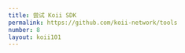 ```yaml
---
title: 尝试 Koii SDK
permalink: https://github.com/koii-network/tools
number: 8
layout: koii101
---
```

